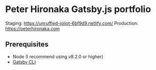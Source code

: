 # Peter Hironaka Gatsby.js portfolio

Staging: https://unruffled-joliot-6bf9d9.netlify.com/
Production: https://peterhironaka.com


## Prerequisites

- Node (I recommend using v8.2.0 or higher)
- [Gatsby CLI](https://www.gatsbyjs.org/docs/)

